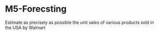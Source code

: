 # M5-Forecsting
Estimate as precisely as possible the unit sales of various products sold in the USA by Walmart
